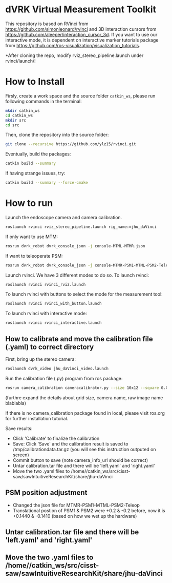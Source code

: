 # dVRK Virtual Measurement Toolkit
This repository is based on RVinci from https://github.com/simonleonard/rvinci and 3D interaction cursors from https://github.com/aleeper/interaction_cursor_3d.
If you want to use our interactive mode, it is dependent on interactive marker tutorials package from https://github.com/ros-visualization/visualization_tutorials.

*After cloning the repo, modify rviz_stereo_pipeline.launch under rvinci/launch/!


# How to Install 

Firsly, create a work space and the source folder `catkin_ws`, please run following commands in the terminal:

```bash
mkdir catkin_ws
cd catkin_ws
mkdir src
cd src
```


Then, clone the repository into the source folder:

```bash
git clone --recursive https://github.com/ylz15/rvinci.git
```

Eventually, build the packages:

```bash
catkin build --summary
```

If having strange issues, try:
```bash
catkin build --summary --force-cmake
```


# How to run 
Launch the endoscope camera and camera calibration.
```bash
roslaunch rvinci rviz_stereo_pipeline.launch rig_name:=jhu_daVinci
```
If only want to use MTM:
```bash
rosrun dvrk_robot dvrk_console_json -j console-MTML-MTMR.json
```
If want to teleoperate PSM:
```bash
rosrun dvrk_robot dvrk_console_json -j console-MTMR-PSM1-MTML-PSM2-Teleop.json
```
Launch rvinci. We have 3 different modes to do so.
To launch rvinci:
```bash
roslaunch rvinci rvinci_rviz.launch
```
To launch rvinci with buttons to select the mode for the measurement tool:
```bash
roslaunch rvinci rvinci_with_button.launch
```
To launch rvinci with interactive mode:
```bash
roslaunch rvinci rvinci_interactive.launch
```

## How to calibrate and move the calibration file (.yaml) to correct directory
First, bring up the stereo camera:
```bash
roslaunch dvrk_video jhu_daVinci_video.launch
```

Run the calibration file (.py) program from ros package:
```bash
rosrun camera_calibration cameracalibrator.py --size 10x12 --square 0.0045 right:=/jhu_daVinci/right/decklink/jhu_daVinci_right/image_raw left:=/jhu_daVinci/left/decklink/jhu_daVinci_left/image_raw right_camera:=/jhu_daVinci/right/decklink left_camera:=/jhu_daVinci/left/decklink --approximate=0.050
```
 (furthre expand the details about grid size, camera name, raw image name blablabla)

If there is no camera_calibration package found in local, please visit ros.org for further installation tutorial.


Save results:

- Click 'Calibrate' to finalize the calibration
- Save: Click 'Save' and the calibration result is saved to /tmp/calibrationdata.tar.gz (you will see this instruction outputed on screen)
- Commit button to save (note camera_info_url should be correct)
- Untar calibration.tar file and there will be 'left.yaml' and 'right.yaml'
- Move the two .yaml files to /home//catkin_ws/src/cisst-saw/sawIntuitiveResearchKit/share/jhu-daVinci

## PSM position adjustment
- Changed the json file for MTMR-PSM1-MTML-PSM2-Teleop
- Translational postion of PSM1 & PSM2 were +0.2 & -0.2 before, now it is +0.1440 & -0.1410 (based on how we wet up the hardware) 

## Untar calibration.tar file and there will be 'left.yaml' and 'right.yaml'
## Move the two .yaml files to /home/<user>/catkin_ws/src/cisst-saw/sawIntuitiveResearchKit/share/jhu-daVinci


